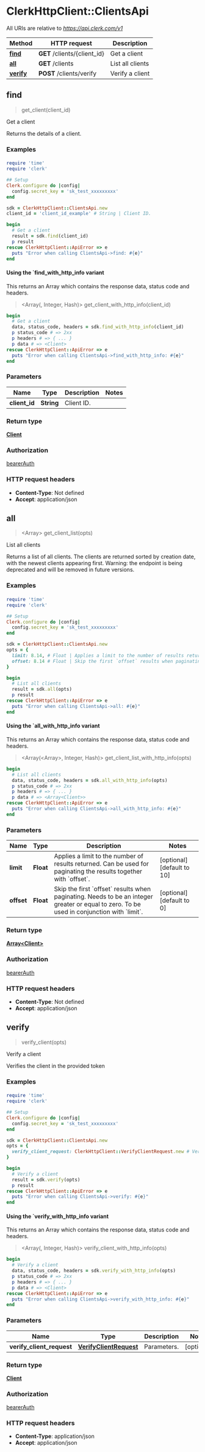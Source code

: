 # ClerkHttpClient::ClientsApi

All URIs are relative to *https://api.clerk.com/v1*

| Method | HTTP request | Description |
| ------ | ------------ | ----------- |
| [**find**](ClientsApi.md#find) | **GET** /clients/{client_id} | Get a client |
| [**all**](ClientsApi.md#all) | **GET** /clients | List all clients |
| [**verify**](ClientsApi.md#verify) | **POST** /clients/verify | Verify a client |


## find

> <Client> get_client(client_id)

Get a client

Returns the details of a client.

### Examples

#### 

```ruby
require 'time'
require 'clerk'

## Setup
Clerk.configure do |config|
  config.secret_key = 'sk_test_xxxxxxxxx'
end

sdk = ClerkHttpClient::ClientsApi.new
client_id = 'client_id_example' # String | Client ID.

begin
  # Get a client
  result = sdk.find(client_id)
  p result
rescue ClerkHttpClient::ApiError => e
  puts "Error when calling ClientsApi->find: #{e}"
end
```

#### Using the `find_with_http_info variant

This returns an Array which contains the response data, status code and headers.

> <Array(<Client>, Integer, Hash)> get_client_with_http_info(client_id)

```ruby
begin
  # Get a client
  data, status_code, headers = sdk.find_with_http_info(client_id)
  p status_code # => 2xx
  p headers # => { ... }
  p data # => <Client>
rescue ClerkHttpClient::ApiError => e
  puts "Error when calling ClientsApi->find_with_http_info: #{e}"
end
```

### Parameters

| Name | Type | Description | Notes |
| ---- | ---- | ----------- | ----- |
| **client_id** | **String** | Client ID. |  |

### Return type

[**Client**](Client.md)

### Authorization

[bearerAuth](../README.md#bearerAuth)

### HTTP request headers

- **Content-Type**: Not defined
- **Accept**: application/json


## all

> <Array<Client>> get_client_list(opts)

List all clients

Returns a list of all clients. The clients are returned sorted by creation date, with the newest clients appearing first. Warning: the endpoint is being deprecated and will be removed in future versions.

### Examples

#### 

```ruby
require 'time'
require 'clerk'

## Setup
Clerk.configure do |config|
  config.secret_key = 'sk_test_xxxxxxxxx'
end

sdk = ClerkHttpClient::ClientsApi.new
opts = {
  limit: 8.14, # Float | Applies a limit to the number of results returned. Can be used for paginating the results together with `offset`.
  offset: 8.14 # Float | Skip the first `offset` results when paginating. Needs to be an integer greater or equal to zero. To be used in conjunction with `limit`.
}

begin
  # List all clients
  result = sdk.all(opts)
  p result
rescue ClerkHttpClient::ApiError => e
  puts "Error when calling ClientsApi->all: #{e}"
end
```

#### Using the `all_with_http_info variant

This returns an Array which contains the response data, status code and headers.

> <Array(<Array<Client>>, Integer, Hash)> get_client_list_with_http_info(opts)

```ruby
begin
  # List all clients
  data, status_code, headers = sdk.all_with_http_info(opts)
  p status_code # => 2xx
  p headers # => { ... }
  p data # => <Array<Client>>
rescue ClerkHttpClient::ApiError => e
  puts "Error when calling ClientsApi->all_with_http_info: #{e}"
end
```

### Parameters

| Name | Type | Description | Notes |
| ---- | ---- | ----------- | ----- |
| **limit** | **Float** | Applies a limit to the number of results returned. Can be used for paginating the results together with &#x60;offset&#x60;. | [optional][default to 10] |
| **offset** | **Float** | Skip the first &#x60;offset&#x60; results when paginating. Needs to be an integer greater or equal to zero. To be used in conjunction with &#x60;limit&#x60;. | [optional][default to 0] |

### Return type

[**Array&lt;Client&gt;**](Client.md)

### Authorization

[bearerAuth](../README.md#bearerAuth)

### HTTP request headers

- **Content-Type**: Not defined
- **Accept**: application/json


## verify

> <Client> verify_client(opts)

Verify a client

Verifies the client in the provided token

### Examples

#### 

```ruby
require 'time'
require 'clerk'

## Setup
Clerk.configure do |config|
  config.secret_key = 'sk_test_xxxxxxxxx'
end

sdk = ClerkHttpClient::ClientsApi.new
opts = {
  verify_client_request: ClerkHttpClient::VerifyClientRequest.new # VerifyClientRequest | Parameters.
}

begin
  # Verify a client
  result = sdk.verify(opts)
  p result
rescue ClerkHttpClient::ApiError => e
  puts "Error when calling ClientsApi->verify: #{e}"
end
```

#### Using the `verify_with_http_info variant

This returns an Array which contains the response data, status code and headers.

> <Array(<Client>, Integer, Hash)> verify_client_with_http_info(opts)

```ruby
begin
  # Verify a client
  data, status_code, headers = sdk.verify_with_http_info(opts)
  p status_code # => 2xx
  p headers # => { ... }
  p data # => <Client>
rescue ClerkHttpClient::ApiError => e
  puts "Error when calling ClientsApi->verify_with_http_info: #{e}"
end
```

### Parameters

| Name | Type | Description | Notes |
| ---- | ---- | ----------- | ----- |
| **verify_client_request** | [**VerifyClientRequest**](VerifyClientRequest.md) | Parameters. | [optional] |

### Return type

[**Client**](Client.md)

### Authorization

[bearerAuth](../README.md#bearerAuth)

### HTTP request headers

- **Content-Type**: application/json
- **Accept**: application/json

